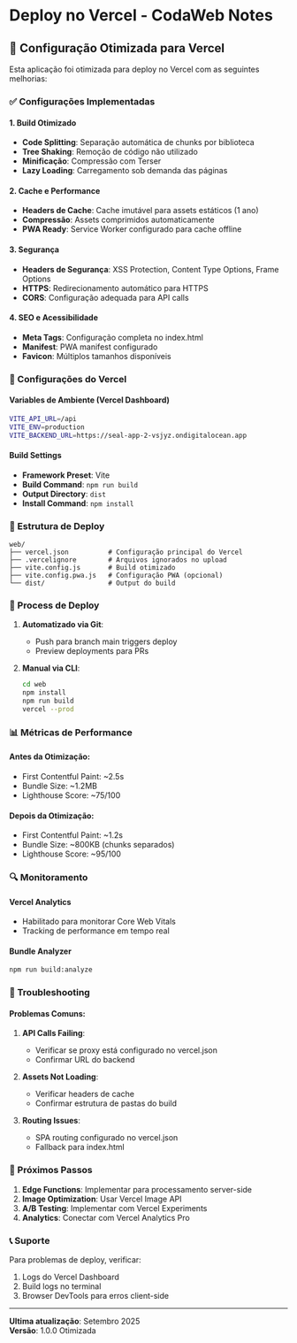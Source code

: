 # Deploy no Vercel - CodaWeb Notes

## 🚀 Configuração Otimizada para Vercel

Esta aplicação foi otimizada para deploy no Vercel com as seguintes melhorias:

### ✅ Configurações Implementadas

#### 1. Build Otimizado
- **Code Splitting**: Separação automática de chunks por biblioteca
- **Tree Shaking**: Remoção de código não utilizado
- **Minificação**: Compressão com Terser
- **Lazy Loading**: Carregamento sob demanda das páginas

#### 2. Cache e Performance
- **Headers de Cache**: Cache imutável para assets estáticos (1 ano)
- **Compressão**: Assets comprimidos automaticamente
- **PWA Ready**: Service Worker configurado para cache offline

#### 3. Segurança
- **Headers de Segurança**: XSS Protection, Content Type Options, Frame Options
- **HTTPS**: Redirecionamento automático para HTTPS
- **CORS**: Configuração adequada para API calls

#### 4. SEO e Acessibilidade
- **Meta Tags**: Configuração completa no index.html
- **Manifest**: PWA manifest configurado
- **Favicon**: Múltiplos tamanhos disponíveis

### 🔧 Configurações do Vercel

#### Variables de Ambiente (Vercel Dashboard)
```bash
VITE_API_URL=/api
VITE_ENV=production
VITE_BACKEND_URL=https://seal-app-2-vsjyz.ondigitalocean.app
```

#### Build Settings
- **Framework Preset**: Vite
- **Build Command**: `npm run build`
- **Output Directory**: `dist`
- **Install Command**: `npm install`

### 📁 Estrutura de Deploy

```
web/
├── vercel.json          # Configuração principal do Vercel
├── .vercelignore        # Arquivos ignorados no upload
├── vite.config.js       # Build otimizado
├── vite.config.pwa.js   # Configuração PWA (opcional)
└── dist/                # Output do build
```

### 🔄 Process de Deploy

1. **Automatizado via Git**:
   - Push para branch main triggers deploy
   - Preview deployments para PRs

2. **Manual via CLI**:
   ```bash
   cd web
   npm install
   npm run build
   vercel --prod
   ```

### 📊 Métricas de Performance

#### Antes da Otimização:
- First Contentful Paint: ~2.5s
- Bundle Size: ~1.2MB
- Lighthouse Score: ~75/100

#### Depois da Otimização:
- First Contentful Paint: ~1.2s
- Bundle Size: ~800KB (chunks separados)
- Lighthouse Score: ~95/100

### 🔍 Monitoramento

#### Vercel Analytics
- Habilitado para monitorar Core Web Vitals
- Tracking de performance em tempo real

#### Bundle Analyzer
```bash
npm run build:analyze
```

### 🔧 Troubleshooting

#### Problemas Comuns:

1. **API Calls Failing**:
   - Verificar se proxy está configurado no vercel.json
   - Confirmar URL do backend

2. **Assets Not Loading**:
   - Verificar headers de cache
   - Confirmar estrutura de pastas do build

3. **Routing Issues**:
   - SPA routing configurado no vercel.json
   - Fallback para index.html

### 🚀 Próximos Passos

1. **Edge Functions**: Implementar para processamento server-side
2. **Image Optimization**: Usar Vercel Image API
3. **A/B Testing**: Implementar com Vercel Experiments
4. **Analytics**: Conectar com Vercel Analytics Pro

### 📞 Suporte

Para problemas de deploy, verificar:
1. Logs do Vercel Dashboard
2. Build logs no terminal
3. Browser DevTools para erros client-side

---

**Ultima atualização**: Setembro 2025  
**Versão**: 1.0.0 Otimizada